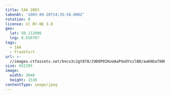 ```yaml
---
title: IAA 2003
takenAt: '2003-09-20T14:35:50.000Z'
rotation: 0
license: CC BY-ND 3.0
geo:
  lat: 50.112006
  lng: 8.650767
tags:
  - IAA
  - Frankfurt
url: >-
  //images.ctfassets.net/bncv3c2gt878/29D8P0IKoeAaP4oOYvzlB0/aa60baf806f21e74a448eace607dedca/iaa-2003_4540441394_o
size: 652295
image:
  width: 2048
  height: 1536
contentType: image/jpeg
---
```


